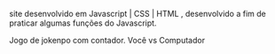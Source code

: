 site desenvolvido em Javascript | CSS | HTML , desenvolvido a fim de praticar algumas funções do Javascript.

Jogo de jokenpo com contador. Você vs Computador 
